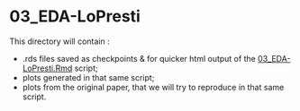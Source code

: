 # 03_EDA-LoPresti

This directory will contain :
- .rds files saved as checkpoints & for quicker html output of the [03_EDA-LoPresti.Rmd](../../../../../scripts/analysis-individual/LoPresti-2019/03_EDA-LoPresti.Rmd) script;
- plots generated in that same script;
- plots from the original paper, that we will try to reproduce in that same script.